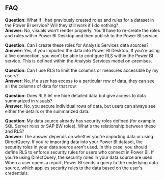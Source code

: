 ## FAQ
**Question:** What if I had previously created roles and rules for a dataset in the Power BI service? Will they still work if I do nothing?  
**Answer:** No, visuals won't render properly. You'll have to re-create the roles and rules within Power BI Desktop and then publish to the Power BI service.

**Question:** Can I create these roles for Analysis Services data sources?  
**Answer:** Yes, if you imported the data into Power BI Desktop. If you're using a live connection, you won't be able to configure RLS within the Power BI service. This is defined within the Analysis Services model on-premises.

**Question:** Can I use RLS to limit the columns or measures accessible by my users?  
**Answer:** No, if a user has access to a particular row of data, they can see all the columns of data for that row.

**Question:** Does RLS let me hide detailed data but give access to data summarized in visuals?  
**Answer:** No, you secure individual rows of data, but users can always see either the details or the summarized data.

**Question:** My data source already has security roles defined (for example SQL Server roles or SAP BW roles). What's the relationship between these and RLS?  
**Answer:** The answer depends on whether you're importing data or using DirectQuery. If you're importing data into your Power BI dataset, the security roles in your data source aren't used. In this case, you should define RLS to enforce security rules for users who connect in Power BI. If you're using DirectQuery, the security roles in your data source are used. When a user opens a report, Power BI sends a query to the underlying data source, which applies security rules to the data based on the user's credentials.
